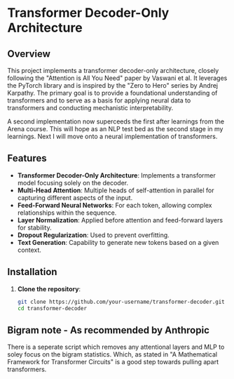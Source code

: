 # Transformer Decoder-Only Architecture

## Overview

This project implements a transformer decoder-only architecture, closely following the "Attention is All You Need" paper by Vaswani et al. It leverages the PyTorch library and is inspired by the "Zero to Hero" series by Andrej Karpathy. The primary goal is to provide a foundational understanding of transformers and to serve as a basis for applying neural data to transformers and conducting mechanistic interpretability.

A second implementation now superceeds the first after learnings from the Arena course. This will hope as an NLP test bed as the second stage in my learnings. Next I will move onto a neural implementation of transformers. 

## Features

- **Transformer Decoder-Only Architecture**: Implements a transformer model focusing solely on the decoder.
- **Multi-Head Attention**: Multiple heads of self-attention in parallel for capturing different aspects of the input.
- **Feed-Forward Neural Networks**: For each token, allowing complex relationships within the sequence.
- **Layer Normalization**: Applied before attention and feed-forward layers for stability.
- **Dropout Regularization**: Used to prevent overfitting.
- **Text Generation**: Capability to generate new tokens based on a given context.

## Installation

1. **Clone the repository**:
    ```bash
    git clone https://github.com/your-username/transformer-decoder.git
    cd transformer-decoder
    ```
## Bigram note - As recommended by Anthropic

There is a seperate script which removes any attentional layers and MLP to soley focus on the bigram statistics. Which, as stated in "A Mathematical Framework for Transformer Circuits" is a good step towards pulling apart transformers. 
